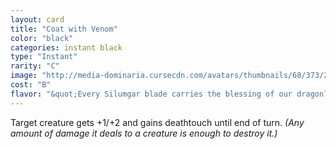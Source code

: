 ```yaml
---
layout: card
title: "Coat with Venom"
color: "black"
categories: instant black
type: "Instant"
rarity: "C"
image: "http://media-dominaria.cursecdn.com/avatars/thumbnails/68/373/200/283/635618459107449548.png"
cost: "B"
flavor: "&quot;Every Silumgar blade carries the blessing of our dragonlord.&quot;"
---
```


Target creature gets +1/+2 and gains deathtouch until end of turn. <em>(Any amount of damage it deals to a creature is enough to destroy it.)</em>
